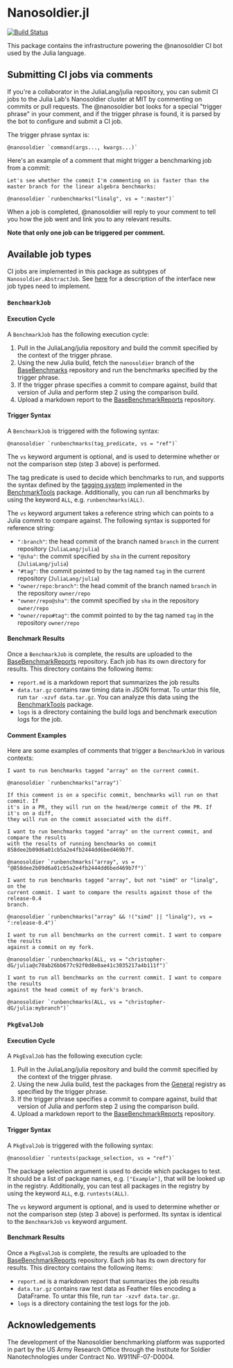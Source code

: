 # Nanosoldier.jl

[![Build Status](https://travis-ci.org/JuliaCI/Nanosoldier.jl.svg?branch=master)](https://travis-ci.org/JuliaCI/Nanosoldier.jl)

This package contains the infrastructure powering the @nanosoldier CI bot used by the Julia language.

## Submitting CI jobs via comments

If you're a collaborator in the JuliaLang/julia repository, you can submit CI jobs to the Julia Lab's Nanosoldier cluster at MIT by commenting on commits or pull requests. The @nanosoldier bot looks for a special "trigger phrase" in your comment, and if the trigger phrase is found, it is parsed by the bot to configure and submit a CI job.

The trigger phrase syntax is:

```
@nanosoldier `command(args..., kwargs...)`
```

Here's an example of a comment that might trigger a benchmarking job from a commit:

```
Let's see whether the commit I'm commenting on is faster than the master branch for the linear algebra benchmarks:

@nanosoldier `runbenchmarks("linalg", vs = ":master")`
```

When a job is completed, @nanosoldier will reply to your comment to tell you how the job went and link you to any relevant results.

**Note that only one job can be triggered per comment.**

## Available job types

CI jobs are implemented in this package as subtypes of `Nanosoldier.AbstractJob`. See [here](https://github.com/JuliaCI/Nanosoldier.jl/blob/master/src/jobs/jobs.jl) for a description of the interface new job types need to implement.

### `BenchmarkJob`

#### Execution Cycle

A `BenchmarkJob` has the following execution cycle:

1. Pull in the JuliaLang/julia repository and build the commit specified by the context of the trigger phrase.
2. Using the new Julia build, fetch the `nanosoldier` branch of the [BaseBenchmarks](https://github.com/JuliaCI/BaseBenchmarks.jl) repository and run the benchmarks specified by the trigger phrase.
3. If the trigger phrase specifies a commit to compare against, build that version of Julia and perform step 2 using the comparison build.
4. Upload a markdown report to the [BaseBenchmarkReports](https://github.com/JuliaCI/BaseBenchmarkReports) repository.

#### Trigger Syntax

A `BenchmarkJob` is triggered with the following syntax:

```
@nanosoldier `runbenchmarks(tag_predicate, vs = "ref")`
```

The `vs` keyword argument is optional, and is used to determine whether or not the comparison step (step 3 above) is performed.

The tag predicate is used to decide which benchmarks to run, and supports the syntax defined by the [tagging system](https://github.com/JuliaCI/BenchmarkTools.jl/blob/master/doc/manual.md#indexing-into-a-benchmarkgroup-using-tagged) implemented in the [BenchmarkTools](https://github.com/JuliaCI/BenchmarkTools.jl) package. Additionally, you can run all benchmarks by using the keyword `ALL`, e.g. `runbenchmarks(ALL)`.

The `vs` keyword argument takes a reference string which can points to a Julia commit to compare against. The following syntax is supported for reference string:

- `":branch"`: the head commit of the branch named `branch` in the current repository (`JuliaLang/julia`)
- `"@sha"`: the commit specified by `sha` in the current repository (`JuliaLang/julia`)
- `"#tag"`: the commit pointed to by the tag named `tag` in the current repository (`JuliaLang/julia`)
- `"owner/repo:branch"`: the head commit of the branch named `branch` in the repository `owner/repo`
- `"owner/repo@sha"`: the commit specified by `sha` in the repository `owner/repo`
- `"owner/repo#tag"`: the commit pointed to by the tag named `tag` in the repository `owner/repo`

#### Benchmark Results

Once a `BenchmarkJob` is complete, the results are uploaded to the
[BaseBenchmarkReports](https://github.com/JuliaCI/BaseBenchmarkReports) repository. Each job
has its own directory for results. This directory contains the following items:

- `report.md` is a markdown report that summarizes the job results
- `data.tar.gz` contains raw timing data in JSON format. To untar this file, run
`tar -xzvf data.tar.gz`. You can analyze this data using the
[BenchmarkTools](https://github.com/JuliaCI/BaseBenchmarkReports) package.
- `logs` is a directory containing the build logs and benchmark execution logs for the job.

#### Comment Examples

Here are some examples of comments that trigger a `BenchmarkJob` in various contexts:

```
I want to run benchmarks tagged "array" on the current commit.

@nanosoldier `runbenchmarks("array")`

If this comment is on a specific commit, benchmarks will run on that commit. If
it's in a PR, they will run on the head/merge commit of the PR. If it's on a diff,
they will run on the commit associated with the diff.
```

```
I want to run benchmarks tagged "array" on the current commit, and compare the results
with the results of running benchmarks on commit 858dee2b09d6a01cb5a2e4fb2444dd6bed469b7f.

@nanosoldier `runbenchmarks("array", vs = "@858dee2b09d6a01cb5a2e4fb2444dd6bed469b7f")`
```

```
I want to run benchmarks tagged "array", but not "simd" or "linalg", on the
current commit. I want to compare the results against those of the release-0.4
branch.

@nanosoldier `runbenchmarks("array" && !("simd" || "linalg"), vs = ":release-0.4")`
```

```
I want to run all benchmarks on the current commit. I want to compare the results
against a commit on my fork.

@nanosoldier `runbenchmarks(ALL, vs = "christopher-dG/julia@c70ab26bb677c92f0d8e0ae41c3035217a4b111f")`
```

```
I want to run all benchmarks on the current commit. I want to compare the results
against the head commit of my fork's branch.

@nanosoldier `runbenchmarks(ALL, vs = "christopher-dG/julia:mybranch")`
```

### `PkgEvalJob`

#### Execution Cycle

A `PkgEvalJob` has the following execution cycle:

1. Pull in the JuliaLang/julia repository and build the commit specified by the context of the trigger phrase.
2. Using the new Julia build, test the packages from the [General](https://github.com/JuliaRegistries/General) registry as specified by the trigger phrase.
3. If the trigger phrase specifies a commit to compare against, build that version of Julia and perform step 2 using the comparison build.
4. Upload a markdown report to the [BaseBenchmarkReports](https://github.com/JuliaCI/BaseBenchmarkReports) repository.

#### Trigger Syntax

A `PkgEvalJob` is triggered with the following syntax:

```
@nanosoldier `runtests(package_selection, vs = "ref")`
```

The package selection argument is used to decide which packages to test. It should be a list of package names, e.g. `["Example"]`, that will be looked up in the registry. Additionally, you can test all packages in the registry by using the keyword `ALL`, e.g. `runtests(ALL)`.

The `vs` keyword argument is optional, and is used to determine whether or not the comparison step (step 3 above) is performed. Its syntax is identical to the `BenchmarkJob` `vs` keyword argument.

#### Benchmark Results

Once a `PkgEvalJob` is complete, the results are uploaded to the
[BaseBenchmarkReports](https://github.com/JuliaCI/BaseBenchmarkReports) repository. Each job
has its own directory for results. This directory contains the following items:

- `report.md` is a markdown report that summarizes the job results
- `data.tar.gz` contains raw test data as Feather files encoding a DataFrame. To untar this file, run
`tar -xzvf data.tar.gz`.
- `logs` is a directory containing the test logs for the job.

## Acknowledgements

The development of the Nanosoldier benchmarking platform was supported in part by the US
Army Research Office through the Institute for Soldier Nanotechnologies under Contract
No. W911NF-07-D0004.
